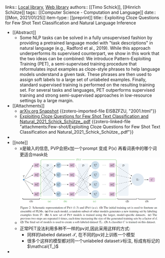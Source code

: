 links:: [Local library](zotero://select/library/items/8WIHKXP2), [Web library](https://www.zotero.org/users/9034808/items/8WIHKXP2)
authors:: [[Timo Schick]], [[Hinrich Schütze]]
tags:: [[Computer Science - Computation and Language]]
date:: [[Mon, 2021/01/25]]
item-type:: [[preprint]]
title:: Exploiting Cloze Questions for Few Shot Text Classification and Natural Language Inference

- [[Abstract]]
	- Some NLP tasks can be solved in a fully unsupervised fashion by providing a pretrained language model with "task descriptions" in natural language (e.g., Radford et al., 2019). While this approach underperforms its supervised counterpart, we show in this work that the two ideas can be combined: We introduce Pattern-Exploiting Training (PET), a semi-supervised training procedure that reformulates input examples as cloze-style phrases to help language models understand a given task. These phrases are then used to assign soft labels to a large set of unlabeled examples. Finally, standard supervised training is performed on the resulting training set. For several tasks and languages, PET outperforms supervised training and strong semi-supervised approaches in low-resource settings by a large margin.
- [[Attachments]]
	- [arXiv.org Snapshot](https://arxiv.org/abs/2001.07676) {{zotero-imported-file EISBZFZU, "2001.html"}}
	- [Exploiting Cloze Questions for Few Shot Text Classification and Natural_2021_Schick_Schütze_.pdf](zotero://select/library/items/URZJ2H6J) {{zotero-linked-file "attachments:Few-shot/Exploiting Cloze Questions for Few Shot Text Classification and Natural_2021_Schick_Schütze_.pdf"}}
-
- [[note]]
	- x是输入的信息, PVP会把x加一个prompt  变成 P(x)  再看词表中的哪个词更适合mask处
	- ![image.png](../assets/image_1658298016750_0.png)
	- 正常PET没法利用多种不一样的pv对,因此采用这样的方式:
		- 同样的labeled dataset $\mathcal{T}$, 在不同的pv对上训练一个模型
		- 很多个这样的模型都对同一个unlabeled dataset$\mathcal{D}$标注, 标成有标记的$\mathcal{T_}$
-